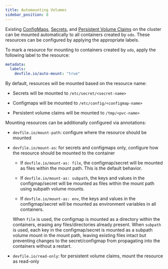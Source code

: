 ```yaml
---
title: Automounting Volumes
sidebar_position: 8
---
```


Existing [ConfigMaps](https://kubernetes.io/docs/concepts/configuration/configmap/), [Secrets](https://kubernetes.io/docs/concepts/configuration/secret/), and [Persistent Volume Claims](https://kubernetes.io/docs/concepts/storage/persistent-volumes/) on the cluster can be mounted automatically to all containers created by `odo`. These resources can be configured by applying the appropriate labels.

To mark a resource for mounting to containers created by `odo`, apply the following label to the resource:

```yaml
metadata:
  labels:
    devfile.io/auto-mount: "true"
```

By default, resources will be mounted based on the resource name:

- Secrets will be mounted to `/etc/secret/<secret-name>`

- Configmaps will be mounted to `/etc/config/<configmap-name>`

- Persistent volume claims will be mounted to `/tmp/<pvc-name>`

Mounting resources can be additionally configured via annotations:

- `devfile.io/mount-path`: configure where the resource should be mounted

- `devfile.io/mount-as`: for secrets and configmaps only, configure how the resource should be mounted to the container

    - If `devfile.io/mount-as: file`, the configmap/secret will be mounted as files within the mount path. This is the default behavior.

    - If `devfile.io/mount-as: subpath`, the keys and values in the configmap/secret will be mounted as files within the mount path using subpath volume mounts.

    - If `devfile.io/mount-as: env`, the keys and values in the configmap/secret will be mounted as environment variables in all containers.

  When `file` is used, the configmap is mounted as a directory within the containers, erasing any files/directories already present. When `subpath` is used, each key in the configmap/secret is mounted as a subpath volume mount in the mount path, leaving existing files intact but preventing changes to the secret/configmap from propagating into the containers without a restart.

- `devfile.io/read-only`: for persistent volume claims, mount the resource as read-only

